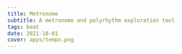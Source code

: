 ```yaml
---
title: Metronome
subtitle: A metronome and polyrhythm exploration tool
tags: beat
date: 2021-10-01
cover: apps/tempo.png
---
```


<client-only >
  <metronome-tool />
</client-only >